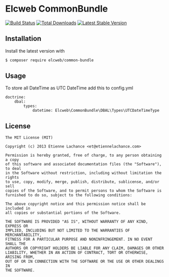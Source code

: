 Elcweb CommonBundle 
======================
[![Build Status](https://img.shields.io/travis/elcweb/common-bundle.svg)](https://travis-ci.org/elcweb/common-bundle)
[![Total Downloads](https://img.shields.io/packagist/dt/elcweb/common-bundle.svg)](https://packagist.org/packages/elcweb/common-bundle)
[![Latest Stable Version](https://img.shields.io/packagist/v/elcweb/common-bundle.svg)](https://packagist.org/packages/elcweb/common-bundle)

Installation
------------
Install the latest version with

```bash
$ composer require elcweb/common-bundle
```

Usage
-----
To store all DateTime as UTC DateTime add this to config.yml

```
doctrine:
    dbal:
        types:
            datetime: Elcweb\CommonBundle\DBAL\Types\UTCDateTimeType
```

License
-------

    The MIT License (MIT)

    Copyright (c) 2013 Etienne Lachance <et@etiennelachance.com>

    Permission is hereby granted, free of charge, to any person obtaining a copy
    of this software and associated documentation files (the "Software"), to deal
    in the Software without restriction, including without limitation the rights
    to use, copy, modify, merge, publish, distribute, sublicense, and/or sell
    copies of the Software, and to permit persons to whom the Software is
    furnished to do so, subject to the following conditions:

    The above copyright notice and this permission notice shall be included in
    all copies or substantial portions of the Software.

    THE SOFTWARE IS PROVIDED "AS IS", WITHOUT WARRANTY OF ANY KIND, EXPRESS OR
    IMPLIED, INCLUDING BUT NOT LIMITED TO THE WARRANTIES OF MERCHANTABILITY,
    FITNESS FOR A PARTICULAR PURPOSE AND NONINFRINGEMENT. IN NO EVENT SHALL THE
    AUTHORS OR COPYRIGHT HOLDERS BE LIABLE FOR ANY CLAIM, DAMAGES OR OTHER
    LIABILITY, WHETHER IN AN ACTION OF CONTRACT, TORT OR OTHERWISE, ARISING FROM,
    OUT OF OR IN CONNECTION WITH THE SOFTWARE OR THE USE OR OTHER DEALINGS IN
    THE SOFTWARE.
